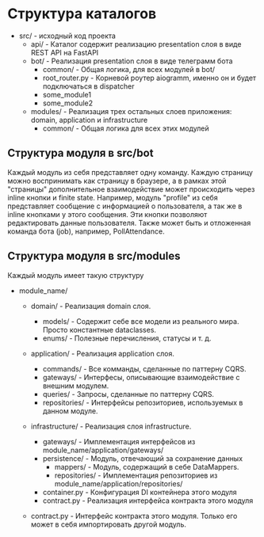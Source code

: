 # Структура каталогов

- src/ - исходный код проекта
     - api/ - Каталог содержит реализацию presentation слоя в виде REST API на FastAPI
     - bot/ - Реализация presentation слоя в виде телеграмм бота
        - common/ - Общая логика, для всех модулей в bot/
        - root_router.py - Корневой роутер aiogramm, именно он и будет подключаться в dispatcher
        - some_module1
        - some_module2
     - modules/ - Реализация трех остальных слоев приложения: domain, application и infrastructure
        - common/ - Общая логика для всех этих модулей


## Структура модуля в src/bot

Каждый модуль из себя представляет одну команду. Каждую страницу можно воспринимать как страницу в браузере, а в рамках этой
"страницы" дополнительное взаимодействие может происходить через inline кнопки и finite state. Например, модуль "profile" из
себя представляет сообщение с информацией о пользователя, а так же в inline кнопками у этого сообщения. Эти кнопки позволяют
редактировать данные пользователя. Также может быть и отложенная команда бота (job), например, PollAttendance.

## Структура модуля в src/modules 

Каждый модуль имеет такую структуру

- module_name/
    - domain/ - Реализация domain слоя.
        - models/ - Содержит себе все модели из реального мира. Просто константные dataclasses.
        - enums/ - Полезные перечисления, статусы и т. д.

    - application/ - Реализация application слоя.
        - commands/ - Все комманды, сделанные по паттерну CQRS.
        - gateways/ - Интерфесы, описывающие взаимодействие с внешним модулем.
        - queries/ - Запросы, сделанные по паттерну CQRS.
        - repositories/ - Интерфейсы репозиториев, используемых в данном модуле.

    - infrastructure/ - Реализация слоя infrastructure.
        - gateways/ - Имплементация интерфейсов из module_name/application/gateways/
        - persistence/ - Модуль, отвечающий за сохранение данных
            - mappers/ - Модуль, содержащий в себе DataMappers.
            - repositories/ - Имплементация репозиториев из module_name/application/repositories/
        - container.py - Конфигурация DI контейнера этого модуля
        - contract.py - Реализация интерфейса контракта этого модуля

    - contract.py - Интерфейс контракта этого модуля. Только его может в себя импортировать другой модуль.
